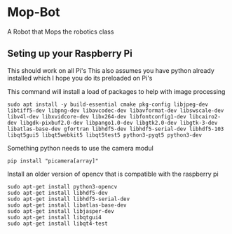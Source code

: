 # Mop-Bot
A Robot that Mops the robotics class

## Seting up your Raspberry Pi

This should work on all Pi's
This also assumes you have python already installed
which I hope you do its preloaded on Pi's


This command will install a load of packages to help with image processing

```
sudo apt install -y build-essential cmake pkg-config libjpeg-dev libtiff5-dev libpng-dev libavcodec-dev libavformat-dev libswscale-dev libv4l-dev libxvidcore-dev libx264-dev libfontconfig1-dev libcairo2-dev libgdk-pixbuf2.0-dev libpango1.0-dev libgtk2.0-dev libgtk-3-dev libatlas-base-dev gfortran libhdf5-dev libhdf5-serial-dev libhdf5-103 libqt5gui5 libqt5webkit5 libqt5test5 python3-pyqt5 python3-dev
```

Something python needs to use the camera modul 

```
pip install "picamera[array]"
```

Install an older version of opencv that is compatible with the raspberry pi


```
sudo apt-get install python3-opencv
sudo apt-get install libhdf5-dev
sudo apt-get install libhdf5-serial-dev
sudo apt-get install libatlas-base-dev
sudo apt-get install libjasper-dev
sudo apt-get install libqtgui4
sudo apt-get install libqt4-test
 ```

